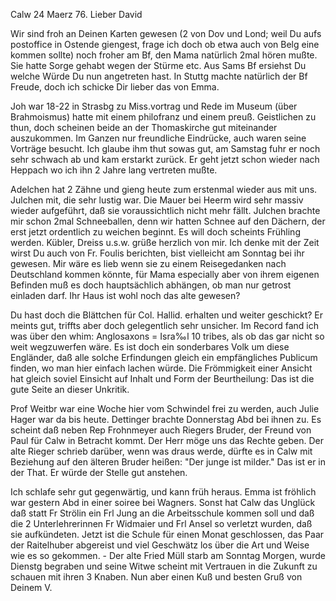  Calw 24 Maerz 76.
Lieber David

Wir sind froh an Deinen Karten gewesen (2 von Dov und Lond; weil Du aufs postoffice in Ostende giengest, frage ich doch ob etwa auch von Belg eine kommen sollte) noch froher am Bf, den Mama natürlich 2mal hören mußte. Sie hatte Sorge gehabt wegen der Stürme etc. Aus Sams Bf ersiehst Du welche Würde Du nun angetreten hast. In Stuttg machte natürlich der Bf Freude, doch ich schicke Dir lieber das von Emma.

Joh war 18-22 in Strasbg zu Miss.vortrag und Rede im Museum (über Brahmoismus) hatte mit einem philofranz und einem preuß. Geistlichen zu thun, doch scheinen beide an der Thomaskirche gut miteinander auszukommen. Im Ganzen nur freundliche Eindrücke, auch waren seine Vorträge besucht. Ich glaube ihm thut sowas gut, am Samstag fuhr er noch sehr schwach ab und kam erstarkt zurück. Er geht jetzt schon wieder nach Heppach wo ich ihn 2 Jahre lang vertreten mußte.

Adelchen hat 2 Zähne und gieng heute zum erstenmal wieder aus mit uns. Julchen mit, die sehr lustig war. Die Mauer bei Heerm wird sehr massiv wieder aufgeführt, daß sie voraussichtlich nicht mehr fällt. Julchen brachte mir schon 2mal Schneeballen, denn wir hatten Schnee auf den Dächern, der erst jetzt ordentlich zu weichen beginnt. Es will doch scheints Frühling werden. 
Kübler, Dreiss u.s.w. grüße herzlich von mir. Ich denke mit der Zeit wirst Du auch von Fr. Foulis berichten, bist vielleicht am Sonntag bei ihr gewesen. Mir wäre es lieb wenn sie zu einem Reisegedanken nach Deutschland kommen könnte, für Mama especially aber von ihrem eigenen Befinden muß es doch hauptsächlich abhängen, ob man nur getrost einladen darf. Ihr Haus ist wohl noch das alte gewesen?

Du hast doch die Blättchen für Col. Hallid. erhalten und weiter geschickt? Er meints gut, triffts aber doch gelegentlich sehr unsicher. Im Record fand ich was über den whim: Anglosaxons = Isra‰l 10 tribes, als ob das gar nicht so weit wegzuwerfen wäre. Es ist doch ein sonderbares Volk um diese Engländer, daß alle solche Erfindungen gleich ein empfängliches Publicum finden, wo man hier einfach lachen würde. Die Frömmigkeit einer Ansicht hat gleich soviel Einsicht auf Inhalt und Form der Beurtheilung: Das ist die gute Seite an dieser Unkritik.

Prof Weitbr war eine Woche hier vom Schwindel frei zu werden, auch Julie Hager war da bis heute. Dettinger brachte Donnerstag Abd bei ihnen zu. Es scheint daß neben Rep Frohnmeyer auch Riegers Bruder, der Freund von Paul für Calw in Betracht kommt. Der Herr möge uns das Rechte geben. Der alte Rieger schrieb darüber, wenn was draus werde, dürfte es in Calw mit Beziehung auf den älteren Bruder heißen: "Der junge ist milder." Das ist er in der That. Er würde der Stelle gut anstehen.

Ich schlafe sehr gut gegenwärtig, und kann früh heraus. Emma ist fröhlich war gestern Abd in einer soiree bei Wagners. Sonst hat Calw das Unglück daß statt Fr Strölin ein Frl Jung an die Arbeitsschule kommen soll und daß die 2 Unterlehrerinnen Fr Widmaier und Frl Ansel so verletzt wurden, daß sie aufkündeten. Jetzt ist die Schule für einen Monat geschlossen, das Paar der Raitelhuber abgereist und viel Geschwätz los über die Art und Weise wie es so gekommen. - Der alte Fried Müll starb am Sonntag Morgen, wurde Dienstg begraben und seine Witwe scheint mit Vertrauen in die Zukunft zu schauen mit ihren 3 Knaben. Nun aber einen Kuß und besten Gruß von Deinem  V.

